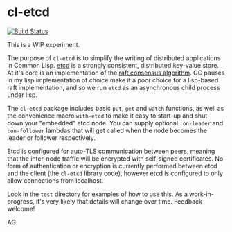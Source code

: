 # cl-etcd

[![Build Status](https://github.com/atgreen/cl-etcd/actions/workflows/test.yaml/badge.svg)](https://github.com/atgreen/cl-etcd/actions)

This is a WIP experiment.

The purpose of `cl-etcd` is to simplify the writing of distributed
applications in Common Lisp.  [etcd](https://etcd.io/) is a strongly
consistent, distributed key-value store.  At it's core is an
implementation of the [raft consensus
algorithm](https://en.wikipedia.org/wiki/Raft_(algorithm)).  GC pauses
in my lisp implementation of choice make it a poor choice for a
lisp-based raft implementation, and so we run `etcd` as an
asynchronous child process under lisp.

The `cl-etcd` package includes basic `put`, `get` and `watch`
functions, as well as the convenience macro `with-etcd` to make it
easy to start-up and shut-down your "embedded" etcd node.  You can
supply optional `:on-leader` and `:on-follower` lambdas that will get
called when the node becomes the leader or follower respectively.

Etcd is configured for auto-TLS communication between peers, meaning
that the inter-node traffic will be encrypted with self-signed
certificates.  No form of authentication or encryption is currently
performed between etcd and the client (the `cl-etcd` library code),
however etcd is configured to only allow connections from localhost.

Look in the `test` directory for examples of how to use this.  As a
work-in-progress, it's very likely that details will change over time.
Feedback welcome!

AG
